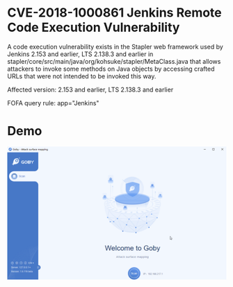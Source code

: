# CVE-2018-1000861 Jenkins Remote Code Execution Vulnerability

A code execution vulnerability exists in the Stapler web framework used by Jenkins 2.153 and earlier, LTS 2.138.3 and earlier in stapler/core/src/main/java/org/kohsuke/stapler/MetaClass.java that allows attackers to invoke some methods on Java objects by accessing crafted URLs that were not intended to be invoked this way.

Affected version: 2.153 and earlier, LTS 2.138.3 and earlier

FOFA query rule: app="Jenkins"

# Demo

![](jenkins_CVE-2018-1000861.gif)